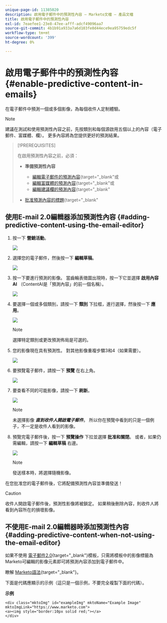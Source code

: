 ```yaml
---
unique-page-id: 11385020
description: 啟用電子郵件中的預測性內容 — Marketo文檔 — 產品文檔
title: 啟用電子郵件中的預測性內容
exl-id: 7eaefee1-23e8-47ee-afff-adcf49096aa7
source-git-commit: 4b1b91a933a7a6d103fe0d44ece9ea95759edc5f
workflow-type: tm+mt
source-wordcount: '399'
ht-degree: 0%

---
```


# 啟用電子郵件中的預測性內容 {#enable-predictive-content-in-emails}

在電子郵件中預測一個或多個影像，為每個收件人定制體驗。

>[!NOTE]
>
>建議在測試和使用預測性內容之前，先按類別和每個源啟用五個以上的內容（電子郵件、富媒體、欄）。 更多內容將為您提供更好的預測結果。

>[!PREREQUISITES]
>
>在啟用預測性內容之前，必須：
>
>* **準備預測性內容**
   >
   >   * [編輯電子郵件的預測內容](/help/marketo/product-docs/predictive-content/working-with-predictive-content/edit-predictive-content-for-emails.md){target=&quot;_blank&quot;或
   >   * [編輯富媒體的預測內容](/help/marketo/product-docs/predictive-content/working-with-predictive-content/edit-predictive-content-for-rich-media.md){target=&quot;_blank&quot;或
   >   * [編輯建議欄的預測內容](/help/marketo/product-docs/predictive-content/working-with-predictive-content/edit-predictive-content-for-the-recommendation-bar.md){target=&quot;_blank&quot;
>
>* [批准預測內容的標題](/help/marketo/product-docs/predictive-content/working-with-all-content/approve-a-title-for-predictive-content.md){target=&quot;_blank&quot;


## 使用E-mail 2.0編輯器添加預測性內容 {#adding-predictive-content-using-the-email-editor}

1. 按一下 **營銷活動**。

   ![](assets/one.png)

1. 選擇您的電子郵件，然後按一下 **編輯草稿**。

   ![](assets/two.png)

1. 按一下要進行預測的影像。 當齒輪表徵圖出現時，按一下它並選擇 **啟用內容AI** （ContentAI是「預測內容」的前一個名稱）。

   ![](assets/three.png)

1. 要選擇一個或多個類別，請按一下 **類別** 下拉框，進行選擇，然後按一下 **應用**。

   ![](assets/four.png)

   >[!NOTE]
   >
   >選擇特定類別或更改預測佈局是可選的。

1. 您的影像現在具有預測性。 對其他影像重複步驟3和4（如果需要）。

   ![](assets/five.png)

1. 要預覽電子郵件，請按一下 **預覽** 在右上角。

   ![](assets/six.png)

1. 要查看不同的可能影像，請按一下 **刷新**。

   ![](assets/seven.png)

   >[!NOTE]
   >
   >未選擇影像 **_直到收件人開啟電子郵件_**。 所以你在預覽中看到的只是一個例子，不一定是收件人看到的影像。

1. 預覽完電子郵件後，按一下 **預覽操作** 下拉並選擇 **批准和關閉**。 或者，如果仍需編輯，請按一下 **編輯草稿** 右邊。

   ![](assets/eight.png)

   >[!NOTE]
   >
   >發送樣本時，將選擇隨機影像。

在您批准您的電子郵件後，它將配備預測性內容並準備發送！

>[!CAUTION]
>
>收件人開啟電子郵件後，預測性影像將被鎖定。 如果稍後刪除內容，則收件人將看到內容所在的損壞影像。

## 不使用E-mail 2.0編輯器時添加預測性內容 {#adding-predictive-content-when-not-using-the-email-editor}

如果不使用 [電子郵件2.0](/help/marketo/product-docs/email-marketing/general/email-editor-2/email-editor-v2-0-overview.md){target=&quot;_blank&quot;}模板，只需將模板中的影像標籤為Marketo可編輯的影像元素即可將預測內容添加到電子郵件中。

瞭解 [Marketo語法](/help/marketo/product-docs/email-marketing/general/email-editor-2/email-template-syntax.md#elements){target=&quot;_blank&quot;}。

下面是代碼應顯示的示例（這只是一個示例，不要完全複製下面的代碼）。

**示例**

```example
<div class="mktoImg" id="exampleImg" mktoName="Example Image" mktoImgLink="https://www.marketo.com">  
<a><img style="border:10px solid red;"></a>  
</div>
```
